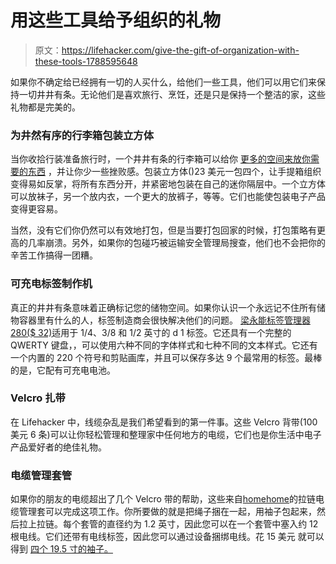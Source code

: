 # 用这些工具给予组织的礼物

> 原文：<https://lifehacker.com/give-the-gift-of-organization-with-these-tools-1788595648>

如果你不确定给已经拥有一切的人买什么，给他们一些工具，他们可以用它们来保持一切井井有条。无论他们是喜欢旅行、烹饪，还是只是保持一个整洁的家，这些礼物都是完美的。



### 为井然有序的行李箱包装立方体

当你收拾行装准备旅行时，一个井井有条的行李箱可以给你 [更多的空间来放你需要的东西](https://lifehacker.com/tip-tester-the-best-way-to-pack-a-suitcase-1730049399) ，并让你少一些挫败感。包装立方体()23 美元一包四个，让手提箱组织变得易如反掌，将所有东西分开，并紧密地包装在自己的迷你隔层中。一个立方体可以放袜子，另一个放内衣，一个更大的放裤子，等等。它们也能使包装电子产品变得更容易。

当然，没有它们你仍然可以有效地打包，但是当要打包回家的时候，打包策略有更高的几率崩溃。另外，如果你的包碰巧被运输安全管理局搜查，他们也不会把你的辛苦工作搞得一团糟。

### 可充电标签制作机

真正的井井有条意味着正确标记您的储物空间。如果你认识一个永远记不住所有储物容器里有什么的人，标签制造商会很快解决他们的问题。 [梁永能标签管理器 280](http://www.dymo.com/en-US/dymo-labeling-needs/home-organization-labeling/home-organization-labeling/labelmanager-280-qwerty-label-maker)[($ 32)](https://www.amazon.com/dp/B009NVTE5E/?asc_campaign=InlineText&asc_refurl=https://lifehacker.com/give-the-gift-of-organization-with-these-tools-1788595648&asc_source=&tag=kinjalifehackerlink-20)适用于 1/4、3/8 和 1/2 英寸的 d 1 标签。它还具有一个完整的 QWERTY 键盘，，可以使用六种不同的字体样式和七种不同的文本样式。它还有一个内置的 220 个符号和剪贴画库，并且可以保存多达 9 个最常用的标签。最棒的是，它配有可充电电池。

### **Velcro 扎带**

在 Lifehacker 中，线缆杂乱是我们希望看到的第一件事。这些 Velcro 背带(100 美元 6 条)可以让你轻松管理和整理家中任何地方的电缆，它们也是你生活中电子产品爱好者的绝佳礼物。

### 电缆管理套管

如果你的朋友的电缆超出了几个 Velcro 带的帮助，这些来自[homehome](http://homey-homes.com/store/)的拉链电缆管理套可以完成这项工作。你所要做的就是把绳子捆在一起，用袖子包起来，然后拉上拉链。每个套管的直径约为 1.2 英寸，因此您可以在一个套管中塞入约 12 根电线。它们还带有电线标签，因此您可以通过设备捆绑电线。花 15 美元 就可以得到 [四个 19.5 寸的袖子。](https://www.amazon.com/dp/B01BT9SEDA?asc_campaign=InlineText&asc_refurl=https://lifehacker.com/give-the-gift-of-organization-with-these-tools-1788595648&asc_source=&tag=kinjalifehackerlink-20)